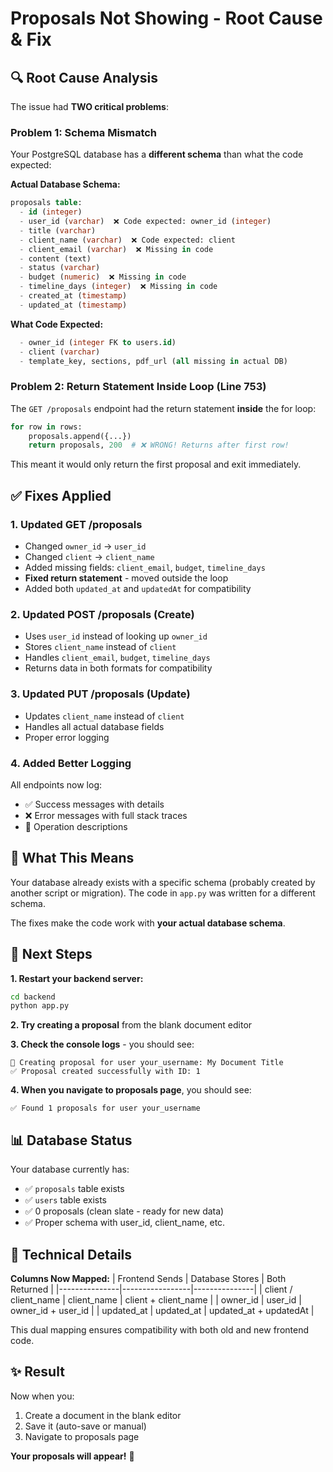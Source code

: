 # Proposals Not Showing - Root Cause & Fix

## 🔍 Root Cause Analysis

The issue had **TWO critical problems**:

### Problem 1: Schema Mismatch
Your PostgreSQL database has a **different schema** than what the code expected:

**Actual Database Schema:**
```sql
proposals table:
  - id (integer)
  - user_id (varchar)  ❌ Code expected: owner_id (integer)
  - title (varchar)
  - client_name (varchar)  ❌ Code expected: client
  - client_email (varchar)  ❌ Missing in code
  - content (text)
  - status (varchar)
  - budget (numeric)  ❌ Missing in code
  - timeline_days (integer)  ❌ Missing in code
  - created_at (timestamp)
  - updated_at (timestamp)
```

**What Code Expected:**
```sql
  - owner_id (integer FK to users.id)
  - client (varchar)
  - template_key, sections, pdf_url (all missing in actual DB)
```

### Problem 2: Return Statement Inside Loop (Line 753)
The `GET /proposals` endpoint had the return statement **inside** the for loop:

```python
for row in rows:
    proposals.append({...})
    return proposals, 200  # ❌ WRONG! Returns after first row!
```

This meant it would only return the first proposal and exit immediately.

## ✅ Fixes Applied

### 1. Updated GET /proposals
- Changed `owner_id` → `user_id`
- Changed `client` → `client_name`
- Added missing fields: `client_email`, `budget`, `timeline_days`
- **Fixed return statement** - moved outside the loop
- Added both `updated_at` and `updatedAt` for compatibility

### 2. Updated POST /proposals (Create)
- Uses `user_id` instead of looking up `owner_id`
- Stores `client_name` instead of `client`
- Handles `client_email`, `budget`, `timeline_days`
- Returns data in both formats for compatibility

### 3. Updated PUT /proposals (Update)
- Updates `client_name` instead of `client`
- Handles all actual database fields
- Proper error logging

### 4. Added Better Logging
All endpoints now log:
- ✅ Success messages with details
- ❌ Error messages with full stack traces
- 📝 Operation descriptions

## 🎯 What This Means

Your database already exists with a specific schema (probably created by another script or migration). The code in `app.py` was written for a different schema.

The fixes make the code work with **your actual database schema**.

## 🚀 Next Steps

**1. Restart your backend server:**
```bash
cd backend
python app.py
```

**2. Try creating a proposal** from the blank document editor

**3. Check the console logs** - you should see:
```
📝 Creating proposal for user your_username: My Document Title
✅ Proposal created successfully with ID: 1
```

**4. When you navigate to proposals page**, you should see:
```
✅ Found 1 proposals for user your_username
```

## 📊 Database Status

Your database currently has:
- ✅ `proposals` table exists
- ✅ `users` table exists
- ✅ 0 proposals (clean slate - ready for new data)
- ✅ Proper schema with user_id, client_name, etc.

## 🔧 Technical Details

**Columns Now Mapped:**
| Frontend Sends | Database Stores | Both Returned |
|---------------|-----------------|---------------|
| client / client_name | client_name | client + client_name |
| owner_id | user_id | owner_id + user_id |
| updated_at | updated_at | updated_at + updatedAt |

This dual mapping ensures compatibility with both old and new frontend code.

## ✨ Result

Now when you:
1. Create a document in the blank editor
2. Save it (auto-save or manual)
3. Navigate to proposals page

**Your proposals will appear!** 🎉

